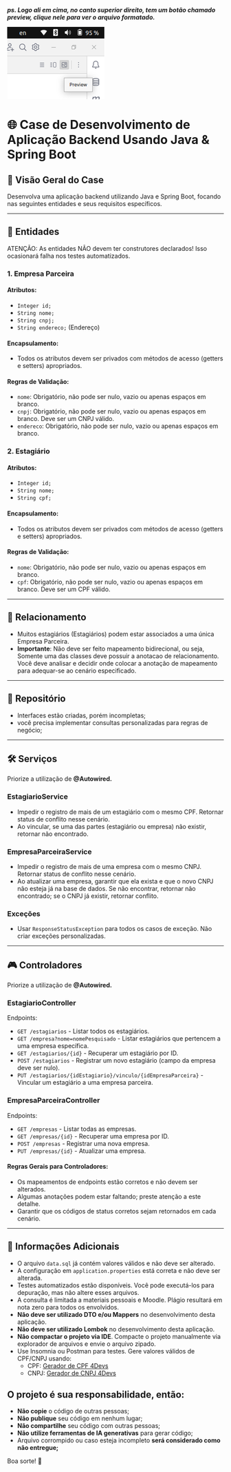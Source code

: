 **_ps. Logo ali em cima, no canto superior direito, tem um botão chamado preview, clique nele para ver o arquivo formatado._**

![img.png](img.png)

# 🌐 Case de Desenvolvimento de Aplicação Backend Usando Java & Spring Boot

## 📌 Visão Geral do Case

Desenvolva uma aplicação backend utilizando Java e Spring Boot, focando nas seguintes entidades e seus requisitos específicos.

---

## 🏢 Entidades

ATENÇÃO: As entidades NÃO devem ter construtores declarados! Isso ocasionará falha nos testes automatizados.

### 1. Empresa Parceira

#### Atributos:
- `Integer id;`
- `String nome;`
- `String cnpj;`
- `String endereco;` (Endereço)

#### Encapsulamento:
- Todos os atributos devem ser privados com métodos de acesso (getters e setters) apropriados.

#### Regras de Validação:
- `nome`: Obrigatório, não pode ser nulo, vazio ou apenas espaços em branco.
- `cnpj`: Obrigatório, não pode ser nulo, vazio ou apenas espaços em branco. Deve ser um CNPJ válido.
- `endereco`: Obrigatório, não pode ser nulo, vazio ou apenas espaços em branco.

### 2. Estagiário

#### Atributos:
- `Integer id;`
- `String nome;`
- `String cpf;`

#### Encapsulamento:
- Todos os atributos devem ser privados com métodos de acesso (getters e setters) apropriados.

#### Regras de Validação:
- `nome`: Obrigatório, não pode ser nulo, vazio ou apenas espaços em branco.
- `cpf`: Obrigatório, não pode ser nulo, vazio ou apenas espaços em branco. Deve ser um CPF válido.

---

## 🔗 Relacionamento
- Muitos estagiários (Estagiários) podem estar associados a uma única Empresa Parceira.
- **Importante**: Não deve ser feito mapeamento bidirecional, ou seja, Somente uma das classes deve possuir a anotacao de relacionamento. Você deve analisar e decidir onde colocar a anotação de mapeamento para adequar-se ao cenário especificado.

---

## 📂 Repositório

- Interfaces estão criadas, porém incompletas;
- você precisa implementar consultas personalizadas para regras de negócio;

---

## 🛠️ Serviços
Priorize a utilização de **@Autowired.**

### EstagiarioService
- Impedir o registro de mais de um estagiário com o mesmo CPF. Retornar status de conflito nesse cenário.
- Ao vincular, se uma das partes (estagiário ou empresa) não existir, retornar não encontrado.

### EmpresaParceiraService
- Impedir o registro de mais de uma empresa com o mesmo CNPJ. Retornar status de conflito nesse cenário.
- Ao atualizar uma empresa, garantir que ela exista e que o novo CNPJ não esteja já na base de dados. Se não encontrar, retornar não encontrado; se o CNPJ já existir, retornar conflito.

### Exceções
- Usar `ResponseStatusException` para todos os casos de exceção. Não criar exceções personalizadas.

---

## 🎮 Controladores
Priorize a utilização de **@Autowired.**

### EstagiarioController
Endpoints:
- `GET /estagiarios` - Listar todos os estagiários.
- `GET /empresa?nome=nomePesquisado` - Listar estagiários que pertencem a uma empresa específica.
- `GET /estagiarios/{id}` - Recuperar um estagiário por ID.
- `POST /estagiarios` - Registrar um novo estagiário (campo da empresa deve ser nulo).
- `PUT /estagiarios/{idEstagiario}/vinculo/{idEmpresaParceira}` - Vincular um estagiário a uma empresa parceira.

### EmpresaParceiraController
Endpoints:
- `GET /empresas` - Listar todas as empresas.
- `GET /empresas/{id}` - Recuperar uma empresa por ID.
- `POST /empresas` - Registrar uma nova empresa.
- `PUT /empresas/{id}` - Atualizar uma empresa.

#### Regras Gerais para Controladores:
- Os mapeamentos de endpoints estão corretos e não devem ser alterados.
- Algumas anotações podem estar faltando; preste atenção a este detalhe.
- Garantir que os códigos de status corretos sejam retornados em cada cenário.

---

## 📝 Informações Adicionais

- O arquivo `data.sql` já contém valores válidos e não deve ser alterado.
- A configuração em `application.properties` está correta e não deve ser alterada.
- Testes automatizados estão disponíveis. Você pode executá-los para depuração, mas não altere esses arquivos.
- A consulta é limitada a materiais pessoais e Moodle. Plágio resultará em nota zero para todos os envolvidos.
- **Não deve ser utilizado DTO e/ou Mappers** no desenvolvimento desta aplicação.
- **Não deve ser utilizado Lombok** no desenvolvimento desta aplicação.
- **Não compactar o projeto via IDE**. Compacte o projeto manualmente via explorador de arquivos e envie o arquivo zipado.
- Use Insomnia ou Postman para testes. Gere valores válidos de CPF/CNPJ usando:
    - CPF: [Gerador de CPF 4Devs](https://www.4devs.com.br/gerador_de_cpf)
    - CNPJ: [Gerador de CNPJ 4Devs](https://www.4devs.com.br/gerador_de_cnpj)

## O projeto é sua responsabilidade, então:
- **Não copie** o código de outras pessoas;
- **Não publique** seu código em nenhum lugar;
- **Não compartilhe** seu código com outras pessoas;
- **Não utilize ferramentas de IA generativas** para gerar código;
- Arquivo corrompido ou caso esteja incompleto **será considerado como não entregue;**

Boa sorte! 🚀
